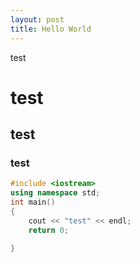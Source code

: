 ```yaml
---
layout: post
title: Hello World 
---
```

test

# test
## test
### test
```cpp
#include <iostream>
using namespace std;
int main()
{
    cout << "test" << endl;
    return 0;

}
```